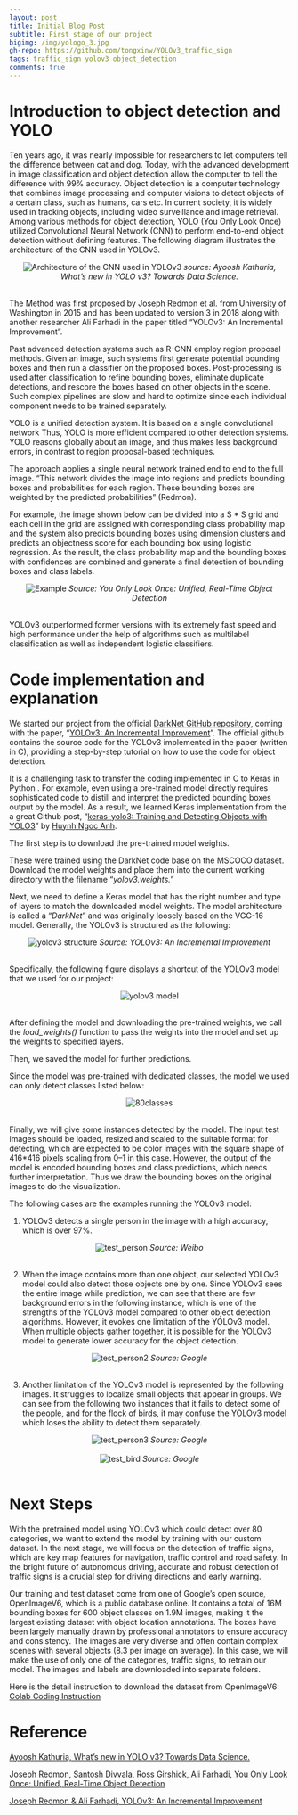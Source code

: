 ```yaml
---
layout: post
title: Initial Blog Post
subtitle: First stage of our project 
bigimg: /img/yologo_3.jpg
gh-repo: https://github.com/tongxinw/YOLOv3_traffic_sign
tags: traffic_sign yolov3 object_detection
comments: true
---
```


# Introduction to object detection and YOLO

Ten years ago, it was nearly impossible for researchers to let computers tell the difference between cat and dog. Today, with the advanced development in image classification and object detection allow the computer to tell the difference with 99% accuracy. Object detection is a computer technology that combines image processing and computer visions to detect objects of a certain class, such as humans, cars etc. In current society, it is widely used in tracking objects, including video surveillance and image retrieval. Among various methods for object detection, YOLO (You Only Look Once) utilized Convolutional Neural Network (CNN) to perform end-to-end object detection without defining features.
The following diagram illustrates the architecture of the CNN used in YOLOv3.

<div style="text-align:center;">
  <img src="https://miro.medium.com/max/1400/0*QW4v12jc29S6fmAt" alt="Architecture of the CNN used in YOLOv3">
  <em>source: Ayoosh Kathuria, What’s new in YOLO v3? Towards Data Science.</em>
</div>
<br/>

The Method was first proposed by Joseph Redmon et al. from University of Washington in 2015 and has been updated to version 3 in 2018 along with another researcher Ali Farhadi in the paper titled “YOLOv3: An Incremental Improvement”.

Past advanced detection systems such as R-CNN employ region proposal methods. Given an image, such systems first generate potential bounding boxes and then run a classifier on the proposed boxes. Post-processing is used after classification to refine bounding boxes, eliminate duplicate detections, and rescore the boxes based on other objects in the scene. Such complex pipelines are slow and hard to optimize since each individual component needs to be trained separately.

YOLO is a unified detection system. It is based on a single convolutional network Thus, YOLO is more efficient compared to other detection systems. YOLO reasons globally about an image, and thus makes less background errors, in contrast to region proposal-based techniques.

The approach applies a single neural network trained end to end to the full image. “This network divides the image into regions and predicts bounding boxes and probabilities for each region. These bounding boxes are weighted by the predicted probabilities” (Redmon).

For example, the image shown below can be divided into a S * S grid and each cell in the grid are assigned with corresponding class probability map and the system also predicts bounding boxes using dimension clusters and predicts an objectness score for each bounding box using logistic regression. As the result, the class probability map and the bounding boxes with confidences are combined and generate a final detection of bounding boxes and class labels.

<div style="text-align:center;">
  <img src="https://miro.medium.com/max/1400/1*8eGPJMRdeHxxFKV6grSbpw.png" alt="Example">
  <em>Source: You Only Look Once: Unified, Real-Time Object Detection</em>
</div>
<br/>

YOLOv3 outperformed former versions with its extremely fast speed and high performance under the help of algorithms such as multilabel classification as well as independent logistic classifiers.

# Code implementation and explanation

We started our project from the official [DarkNet GitHub repository](https://github.com/pjreddie/darknet), coming with the paper, “[YOLOv3: An Incremental Improvement](https://arxiv.org/abs/1804.02767)”. The official github contains the source code for the YOLOv3 implemented in the paper (written in C), providing a step-by-step tutorial on how to use the code for object detection.

It is a challenging task to transfer the coding implemented in C to Keras in Python . For example, even using a pre-trained model directly requires sophisticated code to distill and interpret the predicted bounding boxes output by the model. As a result, we learned Keras implementation from the a great Github post, “[keras-yolo3: Training and Detecting Objects with YOLO3](https://github.com/experiencor/keras-yolo3)” by [Huynh Ngoc Anh](https://www.linkedin.com/in/ngoca/).

The first step is to download the pre-trained model weights.

These were trained using the DarkNet code base on the MSCOCO dataset. Download the model weights and place them into the current working directory with the filename “*yolov3.weights.*”

Next, we need to define a Keras model that has the right number and type of layers to match the downloaded model weights. The model architecture is called a “*DarkNet*” and was originally loosely based on the VGG-16 model. Generally, the YOLOv3 is structured as the following:

<div style="text-align:center;">
  <img src="https://miro.medium.com/max/1064/1*KFtyQ2qSchYegpc9tWnCJQ.png" alt="yolov3 structure">
  <em>Source: YOLOv3: An Incremental Improvement</em>
</div>
<br/>


Specifically, the following figure displays a shortcut of the YOLOv3 model that we used for our project:

<div style="text-align:center;">
  <img src="https://miro.medium.com/max/932/1*Y_jSVCd0q4sCskBPXKidfw.png" alt="yolov3 model">
</div>
<br/>

After defining the model and downloading the pre-trained weights, we call the *load_weights()* function to pass the weights into the model and set up the weights to specified layers.

Then, we saved the model for further predictions.

Since the model was pre-trained with dedicated classes, the model we used can only detect classes listed below:

<div style="text-align:center;">
  <img src="https://miro.medium.com/max/1400/1*W0NSAZCU-AocR-ZwNHdoWQ.png" alt="80classes">
</div>
<br/>

Finally, we will give some instances detected by the model. The input test images should be loaded, resized and scaled to the suitable format for detecting, which are expected to be color images with the square shape of 416*416 pixels scaling from 0–1 in this case. However, the output of the model is encoded bounding boxes and class predictions, which needs further interpretation. Thus we draw the bounding boxes on the original images to do the visualization.

The following cases are the examples running the YOLOv3 model:

1. YOLOv3 detects a single person in the image with a high accuracy, which is over 97%.

<div style="text-align:center;">
  <img src="https://miro.medium.com/max/840/1*6fwuESAW2eK6GDQn3bip5Q.png" alt="test_person">
  <em>Source: Weibo</em>
</div>
<br/>

2. When the image contains more than one object, our selected YOLOv3 model could also detect those objects one by one. Since YOLOv3 sees the entire image while prediction, we can see that there are few background errors in the following instance, which is one of the strengths of the YOLOv3 model compared to other object detection algorithms. However, it evokes one limitation of the YOLOv3 model. When multiple objects gather together, it is possible for the YOLOv3 model to generate lower accuracy for the object detection.

<div style="text-align:center;">
  <img src="https://miro.medium.com/max/1400/1*5_KgxbyOfJpD0_bPrUNAsg.png" alt="test_person2">
  <em>Source: Google</em>
</div>
<br/>

3. Another limitation of the YOLOv3 model is represented by the following images. It struggles to localize small objects that appear in groups. We can see from the following two instances that it fails to detect some of the people, and for the flock of birds, it may confuse the YOLOv3 model which loses the ability to detect them separately.

<div style="text-align:center;">
  <img src="https://miro.medium.com/max/864/1*lWt0mJ7ZVyAFtc6lpoZ2Eg.png" alt="test_person3">
  <em>Source: Google</em>
</div>
<br/>

<div style="text-align:center;">
  <img src="https://miro.medium.com/max/1400/1*V83j6qZ4YdotJD32r4mB9A.png" alt="test_bird">
  <em>Source: Google</em>
</div>
<br/>

# Next Steps

With the pretrained model using YOLOv3 which could detect over 80 categories, we want to extend the model by training with our custom dataset. In the next stage, we will focus on the detection of traffic signs, which are key map features for navigation, traffic control and road safety. In the bright future of autonomous driving, accurate and robust detection of traffic signs is a crucial step for driving directions and early warning.

Our training and test dataset come from one of Google’s open source, OpenImageV6, which is a public database online. It contains a total of 16M bounding boxes for 600 object classes on 1.9M images, making it the largest existing dataset with object location annotations. The boxes have been largely manually drawn by professional annotators to ensure accuracy and consistency. The images are very diverse and often contain complex scenes with several objects (8.3 per image on average). In this case, we will make the use of only one of the categories, traffic signs, to retrain our model. The images and labels are downloaded into separate folders.

Here is the detail instruction to download the dataset from OpenImageV6: [Colab Coding Instruction](https://colab.research.google.com/drive/1oJ8tI2ghtj7U0gc67Fl_HltzQYarfix1)

# Reference
[Ayoosh Kathuria, What’s new in YOLO v3? Towards Data Science.](https://towardsdatascience.com/yolo-v3-object-detection-53fb7d3bfe6b)

[Joseph Redmon, Santosh Divvala, Ross Girshick, Ali Farhadi, You Only Look Once: Unified, Real-Time Object Detection](https://arxiv.org/abs/1506.02640)

[Joseph Redmon & Ali Farhadi, YOLOv3: An Incremental Improvement](https://arxiv.org/pdf/1804.02767.pdf)


